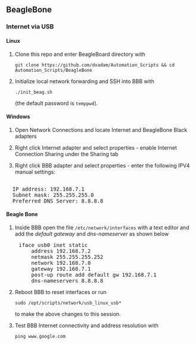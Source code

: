 ## BeagleBone


### Internet via USB

#### Linux

1) Clone this repo and enter BeagleBoard directory with  

	`git clone https://github.com/dxadam/Automation_Scripts && cd Automation_Scripts/BeagleBone`  
  

2) Initialize local network forwarding and SSH into BBB with
  
	`./init_beag.sh`  
  
   (the default password is `temppwd`). 


#### Windows

1) Open Network Connections and locate Internet and BeagleBone Black adapters

2) Right click Internet adapter and select properties - enable Internet Connection Sharing under the Sharing tab

3) Right click BBB adapter and select properties - enter the following IPV4 manual settings:
<pre>  
  IP address: 192.168.7.1  
  Subnet mask: 255.255.255.0  
  Preferred DNS Server: 8.8.8.8  
</pre>

#### Beagle Bone

1) Inside BBB open the file `/etc/network/interfaces` with a text editor and add the *default gateway* and *dns-nameserver* as shown below  
<pre>
    iface usb0 inet static  
        address 192.168.7.2  
        netmask 255.255.255.252  
        network 192.168.7.0  
        gateway 192.168.7.1  
        post-up route add default gw 192.168.7.1  
        dns-nameservers 8.8.8.8
</pre>

2) Reboot BBB to reset interfaces or run  
  
	`sudo /opt/scripts/network/usb_linux_usb*`  
   
   to make the above changes to this session.
  
3) Test BBB Internet connectivity and address resolution with  
  
	`ping www.google.com`  
  

